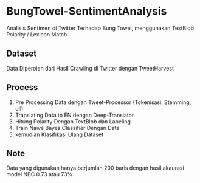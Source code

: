 # BungTowel-SentimentAnalysis
Analisis Sentimen di Twitter Terhadap Bung Towel, menggunakan TextBlob Polarity / Lexicon Match

## Dataset
Data Diperoleh dari Hasil Crawling di Twitter dengan TweetHarvest

## Process
1. Pre Processing Data dengan Tweet-Processor (Tokenisasi, Stemming, dll)
2. Translating Data to EN dengan Deep-Translator
3. Hitung Polarity Dengan TextBlob dan Labeling
4. Train Naive Bayes Classifier Dengan Data
5. kemudian Klasifikasi Ulang Dataset

## Note
Data yang digunakan hanya berjumlah 200 baris dengan hasil akaurasi model NBC 0.73 atau 73%
